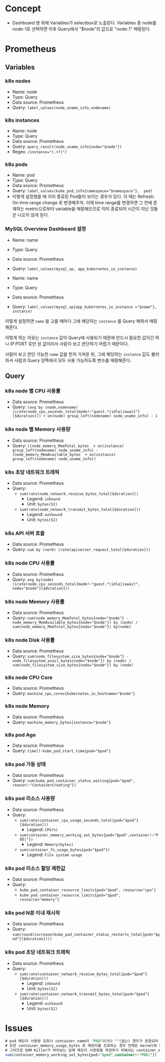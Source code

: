# Concept

- Dashboard 맨 위에 Variables가 selectbox로 노출된다. Variables 중 node를 node-1로 선택하면 이후 Query에서 "$node"의 값으로 "node-1" 매핑된다.



# Prometheus

## Variables

### k8s nodes

- Name: node
- Type: Query
- Data source: Prometheus
- Query: `label_values(node_uname_info,nodename)` 

### k8s instances

- Name: node
- Type: Query
- Data source: Prometheus
- Query: `query_result(node_uname_info{node="$node"})` 
- Regex: `/instance="(.+?)"/` 

### k8s pods

- Name: pod
- Type: Query
- Data source: Prometheus
- Query: `label_values(kube_pod_info{namespace="$namespace"},  pod)` 
- 이렇게 설정했을 때 이미 종료된 Pod들이 보이는 경우가 있다. 이 때는 Refresh: On time range change 로 변경해주자. 이제 time range를 변경하면 그 안에 존재하는 metric으로부터 variable을 매핑해오므로 이미 종료되어 시간이 지난 것들은 나오지 않게 된다.



### MySQL Overview Dashboard 설정

- Name: name
- Type: Query
- Data source: Prometheus
- Query: `label_values(mysql_up, app_kubernetes_io_instance)` 



- Name: name
- Type: Query
- Data source: Prometheus
- Query: `label_values(mysql_up{app_kubernetes_io_instance ="$name"}, instance)` 



이렇게 설정하면 `name` 을 고를 때마다 그에 해당하는 `instance` 를 Query 해와서 매핑해준다.

이렇게 하는 이유는 `instance` 값이 Query에 사용되기 때문에 반드시 필요한 값이긴 하나 IP:PORT 로만 된 값이라서 사람이 보고 판단하기 어렵기 때문이다.

사람이 보고 판단 가능한 `name` 값을 먼저 가져온 뒤, 그에 해당하는 `instance` 값도 불러와서 사람과 Query 양쪽에서 모두 사용 가능하도록 변수를 매핑해준다.



## Query

### k8s node 별 CPU 사용률

- Data source: Prometheus
- Query: `(avg by (node,nodename) (irate(node_cpu_seconds_total{mode!~"guest.*|idle|iowait"}[$duration])) + on(node) group_left(nodename) node_uname_info) - 1` 

### k8s node 별 Memory 사용량

- Data source: Prometheus
- Query: `((node_memory_MemTotal_bytes  + on(instance) group_left(nodename) node_uname_info) - (node_memory_MemAvailable_bytes  + on(instance) group_left(nodename) node_uname_info))` 

### k8s 초당 네트워크 트래픽

- Data source: Prometheus
- Query: 
    - `sum(rate(node_network_receive_bytes_total[$duration]))` 
        - Legend: `inbound` 
        - Unit: `bytes(SI)` 
    - `sum(rate(node_network_transmit_bytes_total[$duration]))` 
        - Legend: `outbound` 
        - Unit: `bytes(SI)` 

### k8s API 서버 호출

- Data source: Prometheus
- Query: `sum by (verb) (rate(apiserver_request_total[$duration]))` 



### k8s node CPU 사용률

- Data source: Prometheus
- Query: `avg by(node) (irate(node_cpu_seconds_total{mode!~"guest.*|idle|iowait", node="$node"}[$duration]))` 

### k8s node Memory 사용률

- Data source: Prometheus
- Query: `sum(node_memory_MemTotal_bytes{node="$node"} - node_memory_MemAvailable_bytes{node="$node"}) by (node) / sum(node_memory_MemTotal_bytes{node="$node"}) by(node)` 

### k8s node Disk 사용률

- Data source: Prometheus
- Query: `sum(node_filesystem_size_bytes{node="$node"} - node_filesystem_avail_bytes{node="$node"}) by (node) / sum(node_filesystem_size_bytes{node="$node"}) by (node)` 

### k8s node CPU Core

- Data source: Prometheus
- Query: `machine_cpu_cores{kubernetes_io_hostname="$node"}` 

### k8s node Memory

- Data source: Prometheus
- Query: `machine_memory_bytes{instance="$node"}` 



### k8s pod Age

- Data source: Prometheus
- Query: `time()-kube_pod_start_time{pod="$pod"}` 

### k8s pod 가동 상태

- Data source: Prometheus
- Query: `sum(kube_pod_container_status_waiting{pod="$pod", reason!~"ContainerCreating"})` 

### k8s pod 리소스 사용량

- Data source: Prometheus
- Query: 
    - `sum(rate(container_cpu_usage_seconds_total{pod="$pod"}[$duration]))` 
        - Legend: `CPU(%)` 
    - `sum(container_memory_working_set_bytes{pod="$pod",container!~"POD|"})`
        - Legend: `Memory(bytes)` 
    - `sum(container_fs_usage_bytes{pod="$pod"})` 
        - Legend: `File system usage` 

### k8s pod 리소스 할당 제한값

- Data source: Prometheus
- Query:
    - `kube_pod_container_resource_limits{pod="$pod", resource="cpu"}` 
    - `kube_pod_container_resource_limits{pod="$pod", resource="memory"}` 

### k8s pod N분 이내 재시작

- Data source: Prometheus
- Query: `sum(round(increase(kube_pod_container_status_restarts_total{pod="$pod"}[$duration])))` 

### k8s pod 초당 네트워크 트래픽

- Data source: Prometheus
- Query: 
    - `sum(rate(container_network_receive_bytes_total{pod="$pod"}[$duration]))` 
        - Legend: `inbound` 
        - Unit: `bytes(SI)` 
    - `sum(rate(container_network_transmit_bytes_total{pod="$pod"}[$duration]))` 
        - Legend: `outbound` 
        - Unit: `bytes(SI)` 



# Issues

```sql
# pod 메모리 사용량 조회시 container_name이 "POD"이거나 ""(없는) 경우가 포함되어 메모리량이 튀는 경우가 있는데 이런 케이스를 제거한다.
# 또한 container_memory_usage_bytes 로 메모리를 조회하는 경우 언제든 kernel에 의해 해제될 수 있는 캐시까지도 포함한 값이므로 뻥튀기될 수 있다.
# 그러므로 OOM Killer가 바라보는 실제 메모리 사용량을 측정하기 위해서는 container_memory_working_set_bytes 를 사용하자.
sum(container_memory_working_set_bytes{pod="$pod",container!~"POD|"})
```

